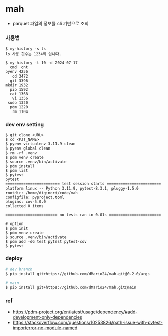 # mah
- parquet 파일의 정보를 cli 기반으로 조회

### 사용법
```
$ my-history -s ls
ls 사용 횟수는 1234회 입니다.

$ my-history -t 10 -d 2024-07-17
  cmd  cnt
pyenv 4256
   cd 3472
  git 3396
mkdir 1932
  pip 1592
  cat 1368
   vi 1356
 sudo 1320
  pdm 1220
   rm 1104
```

### dev env setting
```
$ git clone <URL>
$ cd <PJT_NAME>
$ pyenv virtualenv 3.11.9 clean 
$ pyenv global clean 
$ rm -rf .venv
$ pdm venv create
$ source .venv/bin/activate
$ pdm install
$ pdm list
$ pytest
pytest
======================== test session starts ========================
platform linux -- Python 3.11.9, pytest-8.3.1, pluggy-1.5.0
rootdir: /home/diginori/code/mah
configfile: pyproject.toml
plugins: cov-5.0.0
collected 0 items

======================= no tests ran in 0.01s =======================

# option
$ pdm init
$ pdm venv create
$ source .venv/bin/activate
$ pdm add -dG test pytest pytest-cov
$ pytest
```

### deploy
```bash
# dev branch
$ pip install git+https://github.com/dMario24/mah.git@0.2.0/args

# main
$ pip install git+https://github.com/dMario24/mah.git@main
```

### ref
- https://pdm-project.org/en/latest/usage/dependency/#add-development-only-dependencies
- https://stackoverflow.com/questions/10253826/path-issue-with-pytest-importerror-no-module-named

